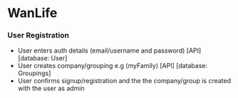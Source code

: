 # WanLife

### User Registration
- User enters auth details (email/username and password) [API] [database: User]
- User creates company/grouping e.g (myFamily) [API] [database: Groupings]
- User confirms signup/registration and the the company/group is created with the user as admin
